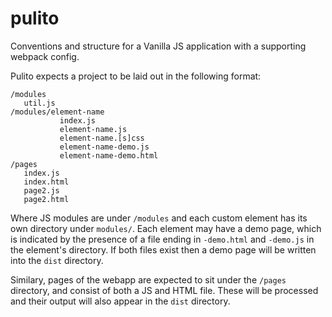 # pulito
Conventions and structure for a Vanilla JS application with a supporting webpack config.

Pulito expects a project to be laid out in the following format:

    /modules
       util.js
    /modules/element-name
               index.js
               element-name.js
               element-name.[s]css
               element-name-demo.js
               element-name-demo.html
    /pages
       index.js
       index.html
       page2.js
       page2.html

Where JS modules are under `/modules` and each custom element has its own
directory under `modules/`. Each element may have a demo page, which is
indicated by the presence of a file ending in `-demo.html` and `-demo.js` in
the element's directory. If both files exist then a demo page will be written
into the `dist` directory.

Similary, pages of the webapp are expected to sit under the `/pages`
directory, and consist of both a JS and HTML file. These will be processed and
their output will also appear in the `dist` directory.
